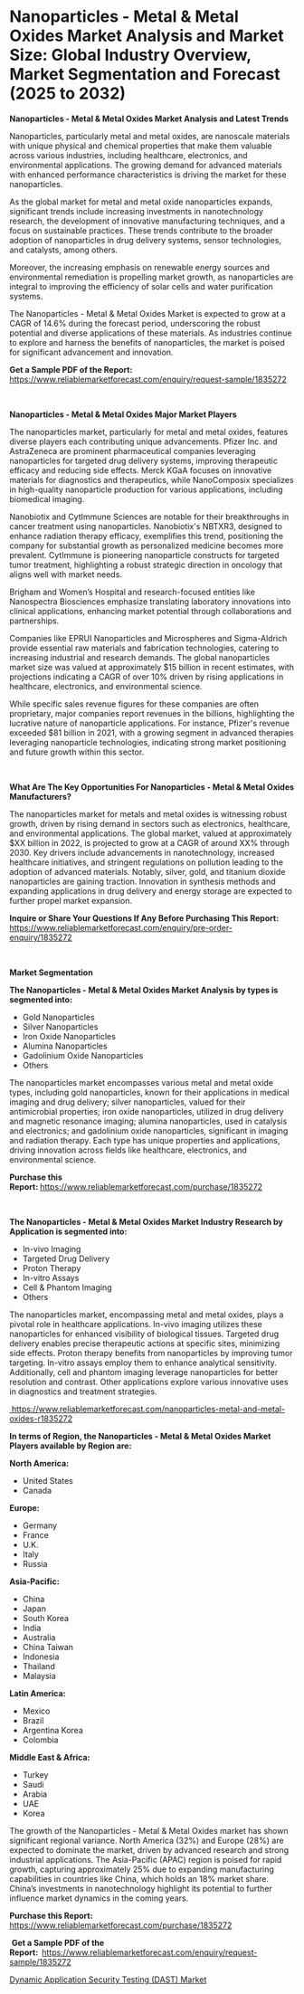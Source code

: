 <p><h1>Nanoparticles - Metal & Metal Oxides Market Analysis and Market Size: Global Industry Overview, Market Segmentation and Forecast (2025 to 2032)</h1></p><p><strong>Nanoparticles - Metal & Metal Oxides Market Analysis and Latest Trends</strong></p>
<p><p>Nanoparticles, particularly metal and metal oxides, are nanoscale materials with unique physical and chemical properties that make them valuable across various industries, including healthcare, electronics, and environmental applications. The growing demand for advanced materials with enhanced performance characteristics is driving the market for these nanoparticles. </p><p>As the global market for metal and metal oxide nanoparticles expands, significant trends include increasing investments in nanotechnology research, the development of innovative manufacturing techniques, and a focus on sustainable practices. These trends contribute to the broader adoption of nanoparticles in drug delivery systems, sensor technologies, and catalysts, among others. </p><p>Moreover, the increasing emphasis on renewable energy sources and environmental remediation is propelling market growth, as nanoparticles are integral to improving the efficiency of solar cells and water purification systems. </p><p>The Nanoparticles - Metal & Metal Oxides Market is expected to grow at a CAGR of 14.6% during the forecast period, underscoring the robust potential and diverse applications of these materials. As industries continue to explore and harness the benefits of nanoparticles, the market is poised for significant advancement and innovation.</p></p>
<p><strong>Get a Sample PDF of the Report:&nbsp;</strong> <a href="https://www.reliablemarketforecast.com/enquiry/request-sample/1835272?utm_campaign=3370&utm_medium=2&utm_source=Github&utm_content=ia&utm_term=26032025&utm_id=nanoparticles-metal-metal-oxides">https://www.reliablemarketforecast.com/enquiry/request-sample/1835272</a></p>
<p>&nbsp;</p>
<p><strong>Nanoparticles - Metal & Metal Oxides Major Market Players</strong></p>
<p><p>The nanoparticles market, particularly for metal and metal oxides, features diverse players each contributing unique advancements. Pfizer Inc. and AstraZeneca are prominent pharmaceutical companies leveraging nanoparticles for targeted drug delivery systems, improving therapeutic efficacy and reducing side effects. Merck KGaA focuses on innovative materials for diagnostics and therapeutics, while NanoComposix specializes in high-quality nanoparticle production for various applications, including biomedical imaging.</p><p>Nanobiotix and CytImmune Sciences are notable for their breakthroughs in cancer treatment using nanoparticles. Nanobiotix's NBTXR3, designed to enhance radiation therapy efficacy, exemplifies this trend, positioning the company for substantial growth as personalized medicine becomes more prevalent. CytImmune is pioneering nanoparticle constructs for targeted tumor treatment, highlighting a robust strategic direction in oncology that aligns well with market needs.</p><p>Brigham and Women’s Hospital and research-focused entities like Nanospectra Biosciences emphasize translating laboratory innovations into clinical applications, enhancing market potential through collaborations and partnerships. </p><p>Companies like EPRUI Nanoparticles and Microspheres and Sigma-Aldrich provide essential raw materials and fabrication technologies, catering to increasing industrial and research demands. The global nanoparticles market size was valued at approximately $15 billion in recent estimates, with projections indicating a CAGR of over 10% driven by rising applications in healthcare, electronics, and environmental science.</p><p>While specific sales revenue figures for these companies are often proprietary, major companies report revenues in the billions, highlighting the lucrative nature of nanoparticle applications. For instance, Pfizer's revenue exceeded $81 billion in 2021, with a growing segment in advanced therapies leveraging nanoparticle technologies, indicating strong market positioning and future growth within this sector.</p></p>
<p>&nbsp;</p>
<p><strong>What Are The Key Opportunities For Nanoparticles - Metal & Metal Oxides Manufacturers?</strong></p>
<p><p>The nanoparticles market for metals and metal oxides is witnessing robust growth, driven by rising demand in sectors such as electronics, healthcare, and environmental applications. The global market, valued at approximately $XX billion in 2022, is projected to grow at a CAGR of around XX% through 2030. Key drivers include advancements in nanotechnology, increased healthcare initiatives, and stringent regulations on pollution leading to the adoption of advanced materials. Notably, silver, gold, and titanium dioxide nanoparticles are gaining traction. Innovation in synthesis methods and expanding applications in drug delivery and energy storage are expected to further propel market expansion.</p></p>
<p><strong>Inquire or Share Your Questions If Any Before Purchasing This Report:</strong> <a href="https://www.reliablemarketforecast.com/enquiry/pre-order-enquiry/1835272?utm_campaign=3370&utm_medium=2&utm_source=Github&utm_content=ia&utm_term=26032025&utm_id=nanoparticles-metal-metal-oxides">https://www.reliablemarketforecast.com/enquiry/pre-order-enquiry/1835272</a></p>
<p>&nbsp;</p>
<p><strong>Market Segmentation</strong></p>
<p><strong>The Nanoparticles - Metal & Metal Oxides Market Analysis by types is segmented into:</strong></p>
<p><ul><li>Gold Nanoparticles</li><li>Silver Nanoparticles</li><li>Iron Oxide Nanoparticles</li><li>Alumina Nanoparticles</li><li>Gadolinium Oxide Nanoparticles</li><li>Others</li></ul></p>
<p><p>The nanoparticles market encompasses various metal and metal oxide types, including gold nanoparticles, known for their applications in medical imaging and drug delivery; silver nanoparticles, valued for their antimicrobial properties; iron oxide nanoparticles, utilized in drug delivery and magnetic resonance imaging; alumina nanoparticles, used in catalysis and electronics; and gadolinium oxide nanoparticles, significant in imaging and radiation therapy. Each type has unique properties and applications, driving innovation across fields like healthcare, electronics, and environmental science.</p></p>
<p><strong>Purchase this Report:&nbsp;</strong><a href="https://www.reliablemarketforecast.com/purchase/1835272?utm_campaign=3370&utm_medium=2&utm_source=Github&utm_content=ia&utm_term=26032025&utm_id=nanoparticles-metal-metal-oxides">https://www.reliablemarketforecast.com/purchase/1835272</a></p>
<p>&nbsp;</p>
<p><strong>The Nanoparticles - Metal & Metal Oxides Market Industry Research by Application is segmented into:</strong></p>
<p><ul><li>In-vivo Imaging</li><li>Targeted Drug Delivery</li><li>Proton Therapy</li><li>In-vitro Assays</li><li>Cell & Phantom Imaging</li><li>Others</li></ul></p>
<p><p>The nanoparticles market, encompassing metal and metal oxides, plays a pivotal role in healthcare applications. In-vivo imaging utilizes these nanoparticles for enhanced visibility of biological tissues. Targeted drug delivery enables precise therapeutic actions at specific sites, minimizing side effects. Proton therapy benefits from nanoparticles by improving tumor targeting. In-vitro assays employ them to enhance analytical sensitivity. Additionally, cell and phantom imaging leverage nanoparticles for better resolution and contrast. Other applications explore various innovative uses in diagnostics and treatment strategies.</p></p>
<p><a href="https://www.reliablemarketforecast.com/nanoparticles-metal-and-metal-oxides-r1835272?utm_campaign=3370&utm_medium=2&utm_source=Github&utm_content=ia&utm_term=26032025&utm_id=nanoparticles-metal-metal-oxides">&nbsp;https://www.reliablemarketforecast.com/nanoparticles-metal-and-metal-oxides-r1835272</a></p>
<p><strong>In terms of Region, the Nanoparticles - Metal & Metal Oxides Market Players available by Region are:</strong></p>
<p>
    <p> <strong> North America: </strong>
        <ul>
            <li>United States</li>
            <li>Canada</li>
        </ul>
        </p> 
    <p> <strong> Europe: </strong>
        <ul>
            <li>Germany</li>
            <li>France</li>
            <li>U.K.</li>
            <li>Italy</li>
            <li>Russia</li>
        </ul>
        </p> 
    <p> <strong> Asia-Pacific: </strong>
        <ul>
            <li>China</li>
            <li>Japan</li>
            <li>South Korea</li>
            <li>India</li>
            <li>Australia</li>
            <li>China Taiwan</li>
            <li>Indonesia</li>
            <li>Thailand</li>
            <li>Malaysia</li>
        </ul>
        </p> 
    <p> <strong> Latin America: </strong>
        <ul>
            <li>Mexico</li>
            <li>Brazil</li>
            <li>Argentina Korea</li>
            <li>Colombia</li>
        </ul>
        </p> 
    <p> <strong> Middle East & Africa: </strong>
        <ul>
            <li>Turkey</li>
            <li>Saudi</li>
            <li>Arabia</li>
            <li>UAE</li>
            <li>Korea</li>
        </ul>
    </p>
    </p>
<p><p>The growth of the Nanoparticles - Metal & Metal Oxides market has shown significant regional variance. North America (32%) and Europe (28%) are expected to dominate the market, driven by advanced research and strong industrial applications. The Asia-Pacific (APAC) region is poised for rapid growth, capturing approximately 25% due to expanding manufacturing capabilities in countries like China, which holds an 18% market share. China’s investments in nanotechnology highlight its potential to further influence market dynamics in the coming years.</p></p>
<p><strong>Purchase this Report: </strong><a href="https://www.reliablemarketforecast.com/purchase/1835272?utm_campaign=3370&utm_medium=2&utm_source=Github&utm_content=ia&utm_term=26032025&utm_id=nanoparticles-metal-metal-oxides">https://www.reliablemarketforecast.com/purchase/1835272</a></p>
<p>&nbsp;<strong>Get a Sample PDF of the Report:&nbsp;&nbsp;</strong><a href="https://www.reliablemarketforecast.com/enquiry/request-sample/1835272?utm_campaign=3370&utm_medium=2&utm_source=Github&utm_content=ia&utm_term=26032025&utm_id=nanoparticles-metal-metal-oxides">https://www.reliablemarketforecast.com/enquiry/request-sample/1835272</a></p>
<p><strong></strong></p>
<p><p><a href="https://github.com/leyesamilej/Market-Research-Report-List-1/blob/main/dynamic-application-security-testing-dast-market.md?utm_campaign=3370&utm_medium=2&utm_source=Github&utm_content=ia&utm_term=26032025&utm_id=nanoparticles-metal-metal-oxides">Dynamic Application Security Testing (DAST) Market</a></p></p>